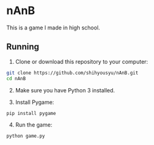 # nAnB

This is a game I made in high school.

## Running

1. Clone or download this repository to your computer:

```bash
git clone https://github.com/shihyousyu/nAnB.git
cd nAnB
````

2. Make sure you have Python 3 installed.

3. Install Pygame:

```bash
pip install pygame
```

4. Run the game:

```bash
python game.py
```
